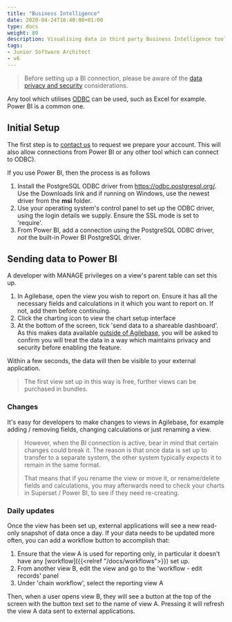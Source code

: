 ```yaml
---
title: "Business Intelligence"
date: 2020-04-24T16:40:00+01:00
type: docs
weight: 80
description: Visualising data in third party Business Intelligence tools
tags:
- Junior Software Architect
- v6
---
```


> Before setting up a BI connection, please be aware of the [data privacy and security](/docs/charting#privacy-and-data-security) considerations.

Any tool which utilises [ODBC](https://en.wikipedia.org/wiki/Open_Database_Connectivity) can be used, such as Excel for example. Power BI is a common one.

## Initial Setup

The first step is to [contact us](https://agilechilli.com/contact-us/) to request we prepare your account. This will also allow connections from Power BI or any other tool which can connect to ODBC).

If you use Power BI, then the process is as follows
1) Install the PostgreSQL ODBC driver from https://odbc.postgresql.org/. Use the Downloads link and if running on Windows, use the newest driver from the **msi** folder.
2) Use your operating system's control panel to set up the ODBC driver, using the login details we supply. Ensure the SSL mode is set to 'require'.
3) From Power BI, add a connection using the PostgreSQL ODBC driver, *not* the built-in Power BI PostgreSQL driver.

## Sending data to Power BI

A developer with MANAGE privileges on a view's parent table can set this up.

1) In Agilebase, open the view you wish to report on. Ensure it has all the necessary fields and calculations in it which you want to report on. If not, add them before continuing.
2) Click the charting icon to view the chart setup interface
3) At the bottom of the screen, tick 'send data to a shareable dashboard'. As this makes data available [outside of Agilebase](charting#privacy-and-data-security), you will be asked to confirm you will treat the data in a way which maintains privacy and security before enabling the feature.

Within a few seconds, the data will then be visible to your external application.

> The first view set up in this way is free, further views can be purchased in bundles.

### Changes
It's easy for developers to make changes to views in Agilebase, for example adding / removing fields, changing calculations or just renaming a view.

> However, when the BI connection is active, bear in mind that certain changes could break it. The reason is that once data is set up to transfer to a separate system, the other system typically expects it to remain in the same format.
>
> That means that if you rename the view or move it, or rename/delete fields and calculations, you may afterwards need to check your charts in Superset / Power BI, to see if they need re-creating.

### Daily updates

Once the view has been set up, external applications will see a new read-only snapshot of data once a day. If your data needs to be updated more often, you can add a workflow button to accomplish that:
1) Ensure that the view A is used for reporting only, in particular it doesn't have any [workflow]({{<relref "/docs/workflows">}}) set up.
2) From another view B, edit the view and go to the 'workflow - edit records' panel
3) Under 'chain workflow', select the reporting view A

Then, when a user opens view B, they will see a button at the top of the screen with the button text set to the name of view A. Pressing it will refresh the view A data sent to external applications.
